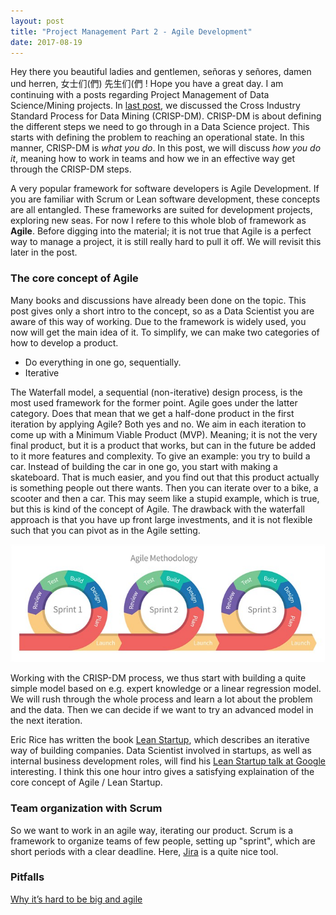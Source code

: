 ```yaml
---
layout: post
title: "Project Management Part 2 - Agile Development"
date: 2017-08-19
---
```



Hey there you beautiful ladies and gentlemen, señoras y señores, damen und herren, 女士们(們) 先生们(們 ! Hope you have a great day. I am continuing with a posts regarding Project Management of Data Science/Mining projects. In [last post](https://herman-hellenes.github.io/blogposts/CRISP-DM), we discussed the Cross Industry Standard Process for Data Mining (CRISP-DM). CRISP-DM is about defining the different steps we need to go through in a Data Science project. This starts with defining the problem to reaching an operational state. In this manner, CRISP-DM is *what you do*.   In this post, we will discuss *how you do it*, meaning how to work in teams and how we in an effective way get through the CRISP-DM steps. 

A very popular framework for software developers is Agile Development. If you are familiar with Scrum or Lean software development, these concepts are all entangled. These frameworks are suited for development projects, exploring new seas. For now I refere to this whole blob of framework as **Agile**. Before digging into the material; it is not true that Agile is a perfect way to manage a project, it is still really hard to pull it off. We will revisit this later in the post.


### The core concept of Agile

Many books and discussions have already been done on the topic. This post gives only a short intro to the concept, so as a Data Scientist you are aware of this way of working. Due to the framework is widely used, you now will get the main idea of it. To simplify, we can make two categories of how to develop a product.

* Do everything in one go, sequentially.
* Iterative

The Waterfall model, a sequential (non-iterative) design process, is the most used framework for the former point. Agile goes under the latter category. Does that mean that we get a half-done product in the first iteration by applying Agile? Both yes and no. We aim in each iteration to come up with a Minimum Viable Product (MVP). Meaning; it is not the very final product, but it is a product that works, but can in the future be added to it more features and complexity. To give an example: you try to build a car. Instead of building the car in one go, you start with making a skateboard. That is much easier, and you find out that this product actually is something people out there wants. Then you can iterate over to a bike, a scooter and then a car. This may seem like a stupid example, which is true, but this is kind of the concept of Agile. The drawback with the waterfall approach is that you have up front large investments, and it is not flexible such that you can pivot as in the Agile setting. 


![center](/figs/2017-08-19-scrum-agile/agile.jpg)




Working with the CRISP-DM process, we thus start with building a quite simple model based on e.g. expert knowledge or a linear regression model. We will rush through the whole process and learn a lot about the problem and the data. Then we can decide if we want to try an advanced model in the next iteration. 

Eric Rice has written the book [Lean Startup](http://theleanstartup.com/), which describes an iterative way of building companies. Data Scientist involved in startups, as well as internal business development roles, will find his [Lean Startup talk at Google](https://www.youtube.com/watch?v=fEvKo90qBns&t=3s) interesting. I think this one hour intro gives a satisfying explaination of the core concept of Agile / Lean Startup. 



### Team organization with Scrum

So we want to work in an agile way, iterating our product. Scrum is a framework to organize teams of few people, setting up "sprint", which are short periods with a clear deadline. Here, [Jira](https://www.atlassian.com/software/jira) is a quite nice tool.


### Pitfalls

[Why it’s hard to be big and agile](https://www.linkedin.com/pulse/why-its-hard-big-agile-stanislaw-matczak)


